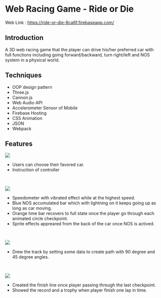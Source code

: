 # Web Racing Game - Ride or Die

Web Link : https://ride-or-die-8ca6f.firebaseapp.com/

## Introduction
A 3D web racing game that the player can drive his/her preferred car with full functions including going forward/backward, turn right/left and NOS system in a physical world.

## Techniques
* OOP design pattern
* Three.js
* Cannon.js
* Web Audio API
* Accelerometer Sensor of Mobile
* Firebase Hosting
* CSS Animation
* JSON
* Webpack

## Features

![](https://i.imgur.com/zNgJNYl.gif)

* Users can choose their favored car.
* Instruction of controller

<br />

![](https://i.imgur.com/L16Zomt.gif)

* Speedometer with vibrated effect while at the highest speed.
* Blue NOS accumulated bar which with lightning on it keeps going up as long as car moving.
* Orange time bar recovers to full state once the player go through each animated circle checkpoint.
* Sprite effects appreared from the back of the car once NOS is actived.

<br />

![](https://i.imgur.com/p2Z5Yzv.gif)

* Drew the track by setting some data to create path with 90 degree and 45 degree angles.

<br />

![](https://i.imgur.com/jxB367Q.gif)

* Created the finish line once player passing through the last checkpoint.
* Showed the record and a trophy when player finish one lap in time.

